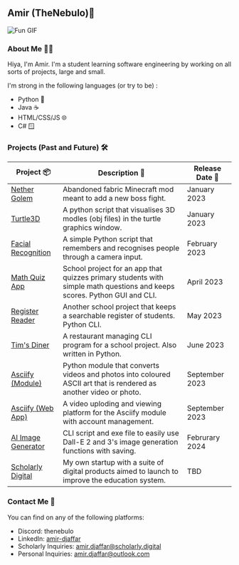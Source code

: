 ## Amir (TheNebulo)👋

![Fun GIF](https://media4.giphy.com/media/WFZvB7VIXBgiz3oDXE/giphy.gif)

### About Me 👨‍💻

Hiya, I'm Amir. I'm a student learning software engineering by working on all sorts of projects, large and small.

I'm strong in the following languages (or try to be) :
- Python 🐍
- Java ☕
- HTML/CSS/JS 🌐
- C# 🪟

### Projects (Past and Future) 🛠️

Project 📦 | Description 📄 | Release Date 📆
--- | --- | --- 
[Nether Golem](https://github.com/TheNebulo/nether-golem) | Abandoned fabric Minecraft mod meant to add a new boss fight. | January 2023
[Turtle3D](https://github.com/TheNebulo/Turtle3D) | A python script that visualises 3D modles (obj files) in the turtle graphics window. | January 2023
[Facial Recognition](https://github.com/TheNebulo/Facial-Recognition) | A simple Python script that remembers and recognises people through a camera input. | February 2023 
[Math Quiz App](https://github.com/TheNebulo/MathQuiz) | School project for an app that quizzes primary students with simple math questions and keeps scores. Python GUI and CLI. | April 2023
[Register Reader](https://github.com/TheNebulo/RegisterReader) | Another school project that keeps a searchable register of students. Python CLI. | May 2023
[Tim's Diner](https://github.com/TheNebulo/TimsDiner) | A restaurant managing CLI program for a school project. Also written in Python. | June 2023
[Asciify (Module)](https://github.com/TheNebulo/Asciify) | Python module that converts videos and photos into coloured ASCII art that is rendered as another video or photo. | September 2023
[Asciify (Web App)](https://github.com/TheNebulo/AsciifyWeb) | A video uploding and viewing platform for the Asciify module with account management. | September 2023
[AI Image Generator](https://github.com/TheNebulo/AI-Image-Generator) | CLI script and exe file to easily use Dall-E 2 and 3's image generation functions with saving. | Februrary 2024
[Scholarly Digital](https://github.com/ScholarlyDigital) | My own startup with a suite of digital products aimed to launch to improve the education system. | TBD

### Contact Me 📨

You can find on any of the following platforms:

- Discord: thenebulo
- LinkedIn: [amir-djaffar](https://www.linkedin.com/in/amir-djaffar/)
- Scholarly Inquiries: [amir.djaffar@scholarly.digital](mailto:amir.djaffar@scholarly.digital)
- Personal Inquiries: [amir.djaffar@outlook.com](mailto:amir.djaffar@outlook.com)
